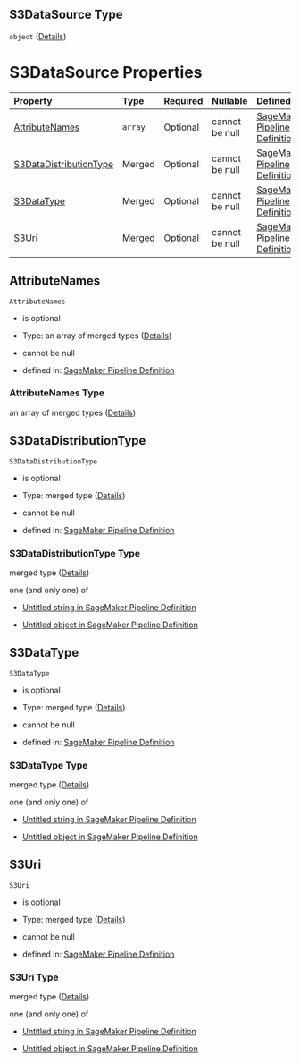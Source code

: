 ## S3DataSource Type

`object` ([Details](pipeline-definition-definitions-hyperparametertrainingjobdefinition-properties-inputdataconfig-items-properties-datasource-properties-s3datasource.md))

# S3DataSource Properties

| Property                                          | Type    | Required | Nullable       | Defined by                                                                                                                                                                                                                                                                                                                                                                                                                                                                     |
| :------------------------------------------------ | :------ | :------- | :------------- | :----------------------------------------------------------------------------------------------------------------------------------------------------------------------------------------------------------------------------------------------------------------------------------------------------------------------------------------------------------------------------------------------------------------------------------------------------------------------------- |
| [AttributeNames](#attributenames)                 | `array` | Optional | cannot be null | [SageMaker Pipeline Definition](pipeline-definition-definitions-hyperparametertrainingjobdefinition-properties-inputdataconfig-items-properties-datasource-properties-s3datasource-properties-attributenames.md "https://github.com/jerrypeng7773/sagemaker-model-building-pipeline-definition-JSON-schema/schema/#/definitions/HyperParameterTrainingJobDefinition/properties/InputDataConfig/items/properties/DataSource/properties/S3DataSource/properties/AttributeNames") |
| [S3DataDistributionType](#s3datadistributiontype) | Merged  | Optional | cannot be null | [SageMaker Pipeline Definition](pipeline-definition-definitions-stringargumentvalue.md "https://github.com/jerrypeng7773/sagemaker-model-building-pipeline-definition-JSON-schema/schema/#/definitions/HyperParameterTrainingJobDefinition/properties/InputDataConfig/items/properties/DataSource/properties/S3DataSource/properties/S3DataDistributionType")                                                                                                                  |
| [S3DataType](#s3datatype)                         | Merged  | Optional | cannot be null | [SageMaker Pipeline Definition](pipeline-definition-definitions-stringargumentvalue.md "https://github.com/jerrypeng7773/sagemaker-model-building-pipeline-definition-JSON-schema/schema/#/definitions/HyperParameterTrainingJobDefinition/properties/InputDataConfig/items/properties/DataSource/properties/S3DataSource/properties/S3DataType")                                                                                                                              |
| [S3Uri](#s3uri)                                   | Merged  | Optional | cannot be null | [SageMaker Pipeline Definition](pipeline-definition-definitions-stringargumentvalue.md "https://github.com/jerrypeng7773/sagemaker-model-building-pipeline-definition-JSON-schema/schema/#/definitions/HyperParameterTrainingJobDefinition/properties/InputDataConfig/items/properties/DataSource/properties/S3DataSource/properties/S3Uri")                                                                                                                                   |

## AttributeNames



`AttributeNames`

*   is optional

*   Type: an array of merged types ([Details](pipeline-definition-definitions-stringargumentvalue.md))

*   cannot be null

*   defined in: [SageMaker Pipeline Definition](pipeline-definition-definitions-hyperparametertrainingjobdefinition-properties-inputdataconfig-items-properties-datasource-properties-s3datasource-properties-attributenames.md "https://github.com/jerrypeng7773/sagemaker-model-building-pipeline-definition-JSON-schema/schema/#/definitions/HyperParameterTrainingJobDefinition/properties/InputDataConfig/items/properties/DataSource/properties/S3DataSource/properties/AttributeNames")

### AttributeNames Type

an array of merged types ([Details](pipeline-definition-definitions-stringargumentvalue.md))

## S3DataDistributionType



`S3DataDistributionType`

*   is optional

*   Type: merged type ([Details](pipeline-definition-definitions-stringargumentvalue.md))

*   cannot be null

*   defined in: [SageMaker Pipeline Definition](pipeline-definition-definitions-stringargumentvalue.md "https://github.com/jerrypeng7773/sagemaker-model-building-pipeline-definition-JSON-schema/schema/#/definitions/HyperParameterTrainingJobDefinition/properties/InputDataConfig/items/properties/DataSource/properties/S3DataSource/properties/S3DataDistributionType")

### S3DataDistributionType Type

merged type ([Details](pipeline-definition-definitions-stringargumentvalue.md))

one (and only one) of

*   [Untitled string in SageMaker Pipeline Definition](pipeline-definition-definitions-stringargumentvalue-oneof-0.md "check type definition")

*   [Untitled object in SageMaker Pipeline Definition](pipeline-definition-definitions-getfunction.md "check type definition")

## S3DataType



`S3DataType`

*   is optional

*   Type: merged type ([Details](pipeline-definition-definitions-stringargumentvalue.md))

*   cannot be null

*   defined in: [SageMaker Pipeline Definition](pipeline-definition-definitions-stringargumentvalue.md "https://github.com/jerrypeng7773/sagemaker-model-building-pipeline-definition-JSON-schema/schema/#/definitions/HyperParameterTrainingJobDefinition/properties/InputDataConfig/items/properties/DataSource/properties/S3DataSource/properties/S3DataType")

### S3DataType Type

merged type ([Details](pipeline-definition-definitions-stringargumentvalue.md))

one (and only one) of

*   [Untitled string in SageMaker Pipeline Definition](pipeline-definition-definitions-stringargumentvalue-oneof-0.md "check type definition")

*   [Untitled object in SageMaker Pipeline Definition](pipeline-definition-definitions-getfunction.md "check type definition")

## S3Uri



`S3Uri`

*   is optional

*   Type: merged type ([Details](pipeline-definition-definitions-stringargumentvalue.md))

*   cannot be null

*   defined in: [SageMaker Pipeline Definition](pipeline-definition-definitions-stringargumentvalue.md "https://github.com/jerrypeng7773/sagemaker-model-building-pipeline-definition-JSON-schema/schema/#/definitions/HyperParameterTrainingJobDefinition/properties/InputDataConfig/items/properties/DataSource/properties/S3DataSource/properties/S3Uri")

### S3Uri Type

merged type ([Details](pipeline-definition-definitions-stringargumentvalue.md))

one (and only one) of

*   [Untitled string in SageMaker Pipeline Definition](pipeline-definition-definitions-stringargumentvalue-oneof-0.md "check type definition")

*   [Untitled object in SageMaker Pipeline Definition](pipeline-definition-definitions-getfunction.md "check type definition")
